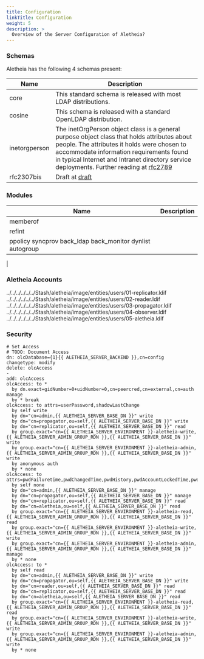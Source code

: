 ```yaml
---
title: Configuration
linkTitle: Configuration
weight: 5
description: >
  Overview of the Server Configuration of Aletheia?
---
```


### Schemas

Aletheia has the following 4 schemas present:

| Name | Description |
| --- | --- |
| core | This standard schema is released with most LDAP distributions. |
| cosine | This schema is released with a standard OpenLDAP distribution. |
| inetorgperson | The inetOrgPerson object class is a general purpose object class that holds attributes about people.  The attributes it holds were chosen to accommodate information requirements found in typical Internet and Intranet directory service deployments. Further reading at [rfc2789](https://www.rfc-editor.org/rfc/rfc2798.html) |
| rfc2307bis | Draft at [draft](https://datatracker.ietf.org/doc/html/draft-howard-rfc2307bis-02) |


### Modules
| Name | Description |
| --- | --- |
| memberof | | 
| refint | |
| ppolicy syncprov back_ldap back_monitor dynlist autogroup
| 


### Aletheia Accounts
../../../../../../Stash/aletheia/image/entities/users/01-replicator.ldif ../../../../../../Stash/aletheia/image/entities/users/02-reader.ldif ../../../../../../Stash/aletheia/image/entities/users/03-propagator.ldif ../../../../../../Stash/aletheia/image/entities/users/04-observer.ldif ../../../../../../Stash/aletheia/image/entities/users/05-aletheia.ldif

### Security
```
# Set Access
# TODO: Document Access
dn: olcDatabase={1}{{ ALETHEIA_SERVER_BACKEND }},cn=config
changetype: modify
delete: olcAccess
-
add: olcAccess
olcAccess: to * 
  by dn.exact=gidNumber=0+uidNumber=0,cn=peercred,cn=external,cn=auth manage 
  by * break
olcAccess: to attrs=userPassword,shadowLastChange 
  by self write 
  by dn="cn=admin,{{ ALETHEIA_SERVER_BASE_DN }}" write 
  by dn="cn=propagator,ou=self,{{ ALETHEIA_SERVER_BASE_DN }}" write 
  by dn="cn=replicator,ou=self,{{ ALETHEIA_SERVER_BASE_DN }}" read
  by group.exact="cn={{ ALETHEIA_SERVER_ENVIRONMENT }}-aletheia-write,{{ ALETHEIA_SERVER_ADMIN_GROUP_RDN }},{{ ALETHEIA_SERVER_BASE_DN }}" write
  by group.exact="cn={{ ALETHEIA_SERVER_ENVIRONMENT }}-aletheia-admin,{{ ALETHEIA_SERVER_ADMIN_GROUP_RDN }},{{ ALETHEIA_SERVER_BASE_DN }}" write
  by anonymous auth 
  by * none
olcAccess: to attrs=pwdFailuretime,pwdChangedTime,pwdHistory,pwdAccountLockedTime,pwdGraceUseTime
  by self none
  by dn="cn=admin,{{ ALETHEIA_SERVER_BASE_DN }}" manage 
  by dn="cn=propagator,ou=self,{{ ALETHEIA_SERVER_BASE_DN }}" manage
  by dn="cn=replicator,ou=self,{{ ALETHEIA_SERVER_BASE_DN }}" read
  by dn="cn=aletheia,ou=self,{{ ALETHEIA_SERVER_BASE_DN }}" read
  by group.exact="cn={{ ALETHEIA_SERVER_ENVIRONMENT }}-aletheia-read,{{ ALETHEIA_SERVER_ADMIN_GROUP_RDN }},{{ ALETHEIA_SERVER_BASE_DN }}" read
  by group.exact="cn={{ ALETHEIA_SERVER_ENVIRONMENT }}-aletheia-write,{{ ALETHEIA_SERVER_ADMIN_GROUP_RDN }},{{ ALETHEIA_SERVER_BASE_DN }}" write
  by group.exact="cn={{ ALETHEIA_SERVER_ENVIRONMENT }}-aletheia-admin,{{ ALETHEIA_SERVER_ADMIN_GROUP_RDN }},{{ ALETHEIA_SERVER_BASE_DN }}" manage
  by * none
olcAccess: to * 
  by self read 
  by dn="cn=admin,{{ ALETHEIA_SERVER_BASE_DN }}" write 
  by dn="cn=propagator,ou=self,{{ ALETHEIA_SERVER_BASE_DN }}" write 
  by dn="cn=reader,ou=self,{{ ALETHEIA_SERVER_BASE_DN }}" read 
  by dn="cn=replicator,ou=self,{{ ALETHEIA_SERVER_BASE_DN }}" read 
  by dn="cn=aletheia,ou=self,{{ ALETHEIA_SERVER_BASE_DN }}" read
  by group.exact="cn={{ ALETHEIA_SERVER_ENVIRONMENT }}-aletheia-read,{{ ALETHEIA_SERVER_ADMIN_GROUP_RDN }},{{ ALETHEIA_SERVER_BASE_DN }}" read
  by group.exact="cn={{ ALETHEIA_SERVER_ENVIRONMENT }}-aletheia-write,{{ ALETHEIA_SERVER_ADMIN_GROUP_RDN }},{{ ALETHEIA_SERVER_BASE_DN }}" write
  by group.exact="cn={{ ALETHEIA_SERVER_ENVIRONMENT }}-aletheia-admin,{{ ALETHEIA_SERVER_ADMIN_GROUP_RDN }},{{ ALETHEIA_SERVER_BASE_DN }}" write
  by * none

```